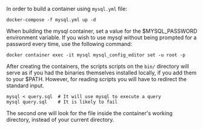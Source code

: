 In order to build a container using `mysql.yml` file:
```
docker-compose -f mysql.yml up -d
```

When building the mysql container, set a value for the $MYSQL_PASSWORD
environment variable. If you wish to use mysql without being prompted for a
password every time, use the following command:
```
docker container exec -it mysql mysql_config_editor set -u root -p
```
After creating the containers, the scripts scripts on the `bin/` directory will
serve as if you had the binaries themselves installed locally, if you add them
to your $PATH. However, for reading scripts you will have to redirect the
standard input.
```
mysql < query.sql  # It will use mysql to execute a query
mysql query.sql    # It is likely to fail
```
The second one will look for the file inside the container's working directory,
instead of your current directory.
